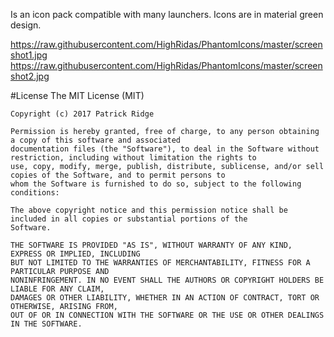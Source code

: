 Is an icon pack compatible with many launchers. Icons are in material green design.

https://raw.githubusercontent.com/HighRidas/PhantomIcons/master/screenshot1.jpg
https://raw.githubusercontent.com/HighRidas/PhantomIcons/master/screenshot2.jpg


#License
    The MIT License (MIT)
    
    Copyright (c) 2017 Patrick Ridge
    
    Permission is hereby granted, free of charge, to any person obtaining a copy of this software and associated
    documentation files (the "Software"), to deal in the Software without restriction, including without limitation the rights to
    use, copy, modify, merge, publish, distribute, sublicense, and/or sell copies of the Software, and to permit persons to 
    whom the Software is furnished to do so, subject to the following conditions:
    
    The above copyright notice and this permission notice shall be included in all copies or substantial portions of the
    Software.
    
    THE SOFTWARE IS PROVIDED "AS IS", WITHOUT WARRANTY OF ANY KIND, EXPRESS OR IMPLIED, INCLUDING 
    BUT NOT LIMITED TO THE WARRANTIES OF MERCHANTABILITY, FITNESS FOR A PARTICULAR PURPOSE AND 
    NONINFRINGEMENT. IN NO EVENT SHALL THE AUTHORS OR COPYRIGHT HOLDERS BE LIABLE FOR ANY CLAIM, 
    DAMAGES OR OTHER LIABILITY, WHETHER IN AN ACTION OF CONTRACT, TORT OR OTHERWISE, ARISING FROM,
    OUT OF OR IN CONNECTION WITH THE SOFTWARE OR THE USE OR OTHER DEALINGS IN THE SOFTWARE.
